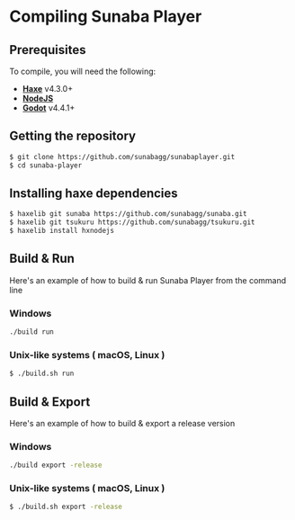 # Compiling Sunaba Player

## Prerequisites

To compile, you will need the following:

- **[Haxe](https://haxe.org/)** v4.3.0+
- **[NodeJS](https://nodejs.org/en)**
- **[Godot](https://godotengine.org/)** v4.4.1+

## Getting the repository

```sh
$ git clone https://github.com/sunabagg/sunabaplayer.git
$ cd sunaba-player
```

## Installing haxe dependencies

```sh
$ haxelib git sunaba https://github.com/sunabagg/sunaba.git
$ haxelib git tsukuru https://github.com/sunabagg/tsukuru.git
$ haxelib install hxnodejs
```

## Build & Run

Here's an example of how to build & run Sunaba Player from the command line

### Windows

```sh
./build run
```

### Unix-like systems ( macOS, Linux )

```sh
$ ./build.sh run
```

## Build & Export

Here's an example of how to build & export a release version

### Windows

```sh
./build export -release
```

### Unix-like systems ( macOS, Linux )

```sh
$ ./build.sh export -release
```